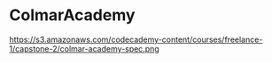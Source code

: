 # ColmarAcademy

https://s3.amazonaws.com/codecademy-content/courses/freelance-1/capstone-2/colmar-academy-spec.png